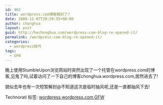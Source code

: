 ```yaml
---
id: 462
title: wordpress.com博客解封了?
date: 2009-12-07T20:29:55+08:00
author: chonghua
layout: post
guid: http://hechonghua.com/wordpress-com-blog-re-opened-it/
permalink: /wordpress-com-blog-re-opened-it/
categories:
  - wordpress技巧
tags:
  - GFW
---
```

</p> 

晚上使用StumbleUpon浏览网站时突然出现了一个托管在wordpress.com的博客,见鬼了吗,试着访问了一下自己的博客chonghua.wordpress.com,居然进去了!

貌似去年也有一次短暂解封@不知道这次是临时抽风呢,还是一直都抽风下去!</p> 

<div style="padding-bottom: 0px; margin: 0px; padding-left: 0px; padding-right: 0px; display: inline; float: none; padding-top: 0px" id="scid:0767317B-992E-4b12-91E0-4F059A8CECA8:efdf1a85-d6da-48c2-8650-550cb8d4088a" class="wlWriterEditableSmartContent">
  Technorati 标签: <a href="http://technorati.com/tags/wordpress" rel="tag">wordpress</a>,<a href="http://technorati.com/tags/wordpress.com" rel="tag">wordpress.com</a>,<a href="http://technorati.com/tags/GFW" rel="tag">GFW</a>
</div>